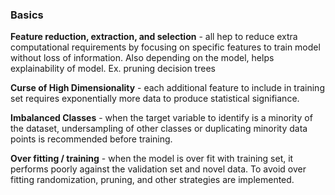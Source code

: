 ### Basics 

**Feature reduction, extraction, and selection** - all hep to reduce extra computational requirements by focusing on specific features to train model without loss of information. Also depending on the model, helps explainability of model. Ex. pruning decision trees

**Curse of High Dimensionality** - each additional feature to include in training set requires exponentially more data to produce statistical signifiance. 

**Imbalanced Classes** - when the target variable to identify is a minority of the dataset, undersampling of other classes or duplicating minority data points is recommended before training.

**Over fitting / training** - when the model is over fit with training set, it performs poorly against the validation set and novel data. To avoid over fitting randomization, pruning, and other strategies are implemented. 